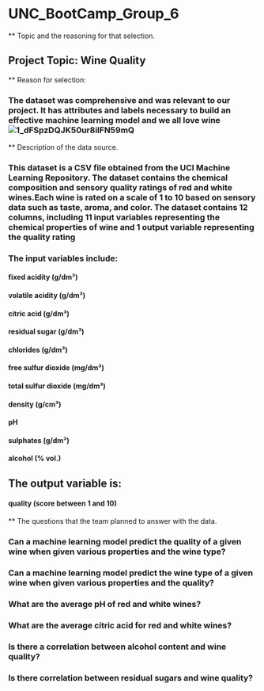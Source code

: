 # UNC_BootCamp_Group_6
** Topic and the reasoning for that selection. 
## Project Topic: Wine Quality
** Reason for selection: 
### The dataset was comprehensive and was relevant to our project. It has attributes and labels necessary to build an effective machine learning model and we all love wine![1_dFSpzDQJK50ur8ilFN59mQ](https://github.com/golnikreid/UNC_BootCamp_Group_6/assets/113741694/8e032d9e-64ce-4b40-abd4-278a490e7229)



** Description of the data source.
### This dataset is a CSV file obtained from the UCI Machine Learning Repository.  The dataset contains the chemical composition and sensory quality ratings of red and white wines.Each wine is rated on a scale of 1 to 10 based on sensory data such as taste, aroma, and color.  The dataset contains 12 columns, including 11 input variables representing the chemical properties of wine and 1 output variable representing the quality rating
### The input variables include:
#### fixed acidity (g/dm³)
#### volatile acidity (g/dm³)
#### citric acid (g/dm³)
#### residual sugar (g/dm³)
#### chlorides (g/dm³)
#### free sulfur dioxide (mg/dm³)
#### total sulfur dioxide (mg/dm³)
#### density (g/cm³)
#### pH
#### sulphates (g/dm³)
#### alcohol (% vol.)
## The output variable is:
#### quality (score between 1 and 10)

** The questions that the team planned to answer with the data.
### Can a machine learning model predict the quality of a given wine when given various properties and the wine type?
### Can a machine learning model predict the wine type of a given wine when given various properties and the quality?
### What are the average pH of red and white wines?
### What are the average citric acid for red and white wines?
### Is there a correlation between alcohol content and wine quality?
### Is there correlation between residual sugars and wine quality?
